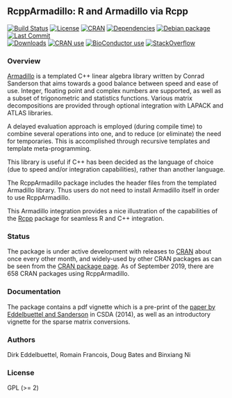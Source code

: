 
## RcppArmadillo: R and Armadillo via Rcpp

[![Build Status](https://travis-ci.org/RcppCore/RcppArmadillo.svg)](https://travis-ci.org/RcppCore/RcppArmadillo) 
[![License](https://eddelbuettel.github.io/badges/GPL2+.svg)](https://www.gnu.org/licenses/gpl-2.0.html) 
[![CRAN](https://www.r-pkg.org/badges/version/RcppArmadillo)](https://cran.r-project.org/package=RcppArmadillo) 
[![Dependencies](https://tinyverse.netlify.com/badge/RcppArmadillo)](https://cran.r-project.org/package=RcppArmadillo) 
[![Debian package](https://img.shields.io/debian/v/r-cran-rcpparmadillo/sid?color=brightgreen)](https://packages.debian.org/sid/r-cran-rcpparmadillo)
[![Last Commit](https://img.shields.io/github/last-commit/RcppCore/RcppArmadillo)](https://github.com/RcppCore/RcppArmadillo)  
[![Downloads](https://cranlogs.r-pkg.org/badges/RcppArmadillo?color=brightgreen)](https://www.r-pkg.org/pkg/RcppArmadillo) 
[![CRAN use](https://jangorecki.gitlab.io/rdeps/RcppArmadillo/CRAN_usage.svg?sanitize=true)](https://cran.r-project.org/package=RcppArmadillo)
[![BioConductor use](https://jangorecki.gitlab.io/rdeps/RcppArmadillo/BioC_usage.svg?sanitize=true)](https://cran.r-project.org/package=RcppArmadillo)
[![StackOverflow](https://img.shields.io/badge/stackoverflow-rcpp-orange.svg)](https://stackoverflow.com/questions/tagged/rcpp)

### Overview

[Armadillo](http://arma.sf.net) is a templated C++ linear algebra library
written by Conrad Sanderson that aims towards a good balance between speed and ease of use. Integer,
floating point and complex numbers are supported, as well as a subset of
trigonometric and statistics functions. Various matrix decompositions are
provided through optional integration with LAPACK and ATLAS libraries.

A delayed evaluation approach is employed (during compile time) to combine
several operations into one, and to reduce (or eliminate) the need for
temporaries. This is accomplished through recursive templates and template
meta-programming.

This library is useful if C++ has been decided as the language of choice
(due to speed and/or integration capabilities), rather than another language.

The RcppArmadillo package includes the header files from the templated
Armadillo library. Thus users do not need to install Armadillo itself in
order to use RcppArmadillo.

This Armadillo integration provides a nice illustration of the
capabilities of the [Rcpp](http://www.rcpp.org) package for seamless R and
C++ integration.

### Status

The package is under active development with releases to
[CRAN](https://cran.r-project.org) about once every other month, and
widely-used by other CRAN packages as can be seen from the
[CRAN package page](https://cran.r-project.org/package=RcppArmadillo). 
As of September 2019, there are 658 CRAN packages using RcppArmadillo.

### Documentation

The package contains a pdf vignette which is a pre-print of the
[paper by Eddelbuettel and Sanderson](http://dx.doi.org/10.1016/j.csda.2013.02.005)
in CSDA (2014), as well as an introductory vignette for the sparse
matrix conversions.

### Authors

Dirk Eddelbuettel, Romain Francois, Doug Bates and Binxiang Ni

### License

GPL (>= 2)
